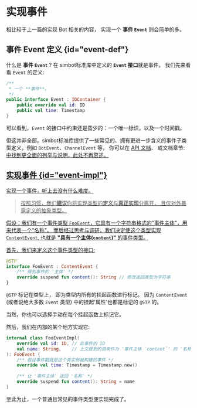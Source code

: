 # 实现事件

相比较于上一篇的实现 Bot 相关的内容，
实现一个 **事件 `Event`** 则会简单的多。

## 事件 Event 定义 {id="event-def"}

什么是 **事件 `Event`** ? 在 simbot标准库中定义的 **`Event` 接口**就是事件。
我们先来看看 `Event` 的定义:

```Kotlin
/**
 * 一个 **事件**。
 */
public interface Event : IDContainer {
    public override val id: ID
    public val time: Timestamp
}
```

可以看到，`Event` 的接口中约束还是蛮少的：一个唯一标识，以及一个时间戳。

但这并非全部。simbot标准库提供了一些常见的、拥有更进一步含义的事件子类型定义，例如 `BotEvent`、`ChannelEvent` 等，
你可以在 [API 文档](https://docs.simbot.forte.love)、
或文档章节:
<a href="basic-event.md" />
中找到更全面的列举与说明，此处不再赘述。

## 实现事件 {id="event-impl"}

实现一个事件，听上去没有什么难度。

> 按照习惯，我们**建议**你将实现类型的**定义**与**真正实现**分离开，
> 且仅对外暴露定义的抽象类型。

假设：我们有一个事件类型 `FooEvent`，它具有一个字符串格式的"事件主体"，用来代表一个"名称"。
而后经过思考与调研，我们决定使这个类型实现 `ContentEvent`, 也就是 **"具有一个主体(`content`)"** 的事件类型。

首先，我们来定义这个事件类型的接口:

```Kotlin
@STP
interface FooEvent : ContentEvent {
    /** 得到事件的 '主体' */
    override suspend fun content(): String // 修改返回类型为字符串
}
```

<note>

`@STP` 标记在类型上，
即为类型内所有的挂起函数进行标记。
因为 `ContentEvent` (或者说绝大多数 `Event` 类型) 中的挂起'属性'也都是标记的 `@STP` 的。

当然，你也可以选择手动在每个挂起函数上标记它。

</note>


然后，我们在内部的某个地方实现它:

```Kotlin
internal class FooEventImpl(
    override val id: ID, // 此事件的 ID
    val name: String,    // 上文提到的用来作为 '事件主体 `content`' 的 '名称'
): FooEvent {
    /** 假设事件戳就是这个类实例被构建的事件 */
    override val time: Timestamp = Timestamp.now()
    
    /** 让 '事件主体' 返回 '名称' */
    override suspend fun content(): String = name
}
```

至此为止，一个普通且常见的事件类型便实现完成了。
